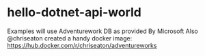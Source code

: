 # hello-dotnet-api-world

Examples will use Adventurework DB as provided By Microsoft
Also @chriseaton created a handy docker image:
https://hub.docker.com/r/chriseaton/adventureworks
